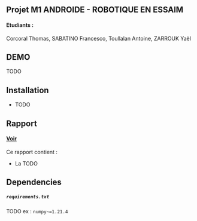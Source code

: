 ## Projet M1 ANDROIDE - ROBOTIQUE EN ESSAIM

#### Etudiants :
Corcoral Thomas, SABATINO Francesco, Toullalan Antoine, ZARROUK Yaël 

## DEMO

TODO

## Installation 
<ul>
  <li>TODO</li>
</ul>

## Rapport

#### <a target="_blank" href="#" title="Rapport">Voir</a>

Ce rapport contient :
<ul>
  <li>La TODO</li>
</ul>


## Dependencies 
##### `requirements.txt`

TODO
ex :
`numpy~=1.21.4`<br>
